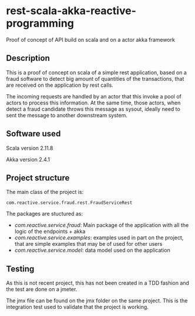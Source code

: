# rest-scala-akka-reactive-programming
Proof of concept of API build on scala and on a actor akka framework

## Description
This is a proof of concept on scala of a simple rest application, based on a fraud software to detect
big amount of quantities of the transactions, that are received on the application by rest calls.

The incoming requests are handled by an actor that this invoke a pool of actors to process this information.
At the same time, those actors, when detect a fraud candidate throws this message as sysout, ideally need to
sent the message to another downstream system.

## Software used

Scala version 2.11.8

Akka version 2.4.1

## Project structure

The main class of the project is:
```
com.reactive.service.fraud.rest.FraudServiceRest
```

The packages are stuctured as:
- *com.reactive.service.fraud*: Main package of the application with all the logic of the endpoints + akka
- *com.reactive.service.examples*: examples used in part on the project, that are simple examples that may be of used for other users
- *com.reactive.service.model*: data model used on the application

## Testing
As this is not recent project, this has not been created in a TDD fashion and the test are done on a jmeter.

The jmx file can be found on the jmx folder on the same project. This is the integration test used to 
validate that the project is working.